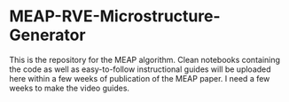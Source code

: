 # MEAP-RVE-Microstructure-Generator
This is the repository for the MEAP algorithm. Clean notebooks containing the code as well as easy-to-follow instructional guides will be uploaded here within a few weeks of publication of the MEAP paper. I need a few weeks to make the video guides.
